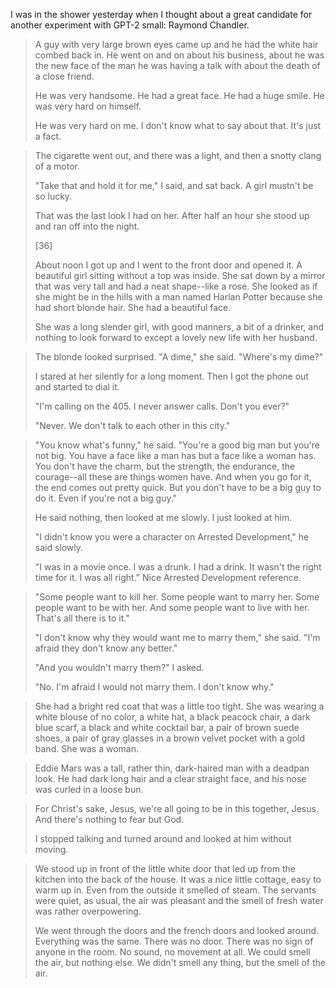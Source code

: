 <!--
.. title: Chandler
.. slug: chandler
.. date: 2019-03-30 20:06:16 UTC+01:00
.. tags: 
.. category: 
.. link: 
.. description: 
.. type: text
.. status: draft
-->

I was in the shower yesterday when I thought about a great candidate for another experiment with GPT-2 small: Raymond Chandler.

> A guy with very large brown eyes came up and he had the white hair combed back in. He went on and on about his business, about he was the new face of the man he was having a talk with about the death of a close friend.
> 
> He was very handsome. He had a great face. He had a huge smile. He was very hard on himself.
> 
> He was very hard on me. I don't know what to say about that. It's just a fact.


> The cigarette went out, and there was a light, and then a snotty clang of a motor.
> 
> "Take that and hold it for me," I said, and sat back. A girl
> mustn't be so lucky.
> 
> That was the last look I had on her. After half an hour she stood
> up and ran off into the night.
> 
> [36]
> 
> About noon I got up and I went to the front door and opened it. A
> beautiful girl sitting without a top was inside. She sat down by
> a mirror that was very tall and had a neat shape--like a rose. She
> looked as if she might be in the hills with a man named Harlan Potter
> because she had short blonde hair. She had a beautiful face.
> 
> She was a long slender girl, with good manners, a bit of a drinker, and
> nothing to look forward to except a lovely new life with her husband. 


> The blonde looked surprised. "A dime," she said. "Where's my dime?"
> 
> I stared at her silently for a long moment. Then I got the phone
> out and started to dial it.
> 
> "I'm calling on the 405. I never answer calls. Don't you ever?"
> 
> "Never. We don't talk to each other in this city."


> "You know what's funny," he said. "You're a good big man but you're
> not big. You have a face like a man has but a face like a woman has. You
> don't have the charm, but the strength, the endurance, the courage--all these
> are things women have. And when you go for it, the end comes out pretty
> quick. But you don't have to be a big guy to do it. Even if you're not
> a big guy."
> 
> He said nothing, then looked at me slowly. I just looked at him.
> 
> "I didn't know you were a character on Arrested Development," he said
> slowly.
> 
> "I was in a movie once. I was a drunk. I had a drink. It wasn't the
> right time for it. I was all right."
Nice Arrested Development reference.


> "Some people want to kill her. Some
> people want to marry her. Some people want to be with her. And some people
> want to live with her. That's all there is to it."
> 
> "I don't know why they would want me to marry them," she said. "I'm afraid
> they don't know any better."
> 
> "And you wouldn't marry them?" I asked.
> 
> "No. I'm afraid I would not marry them. I don't know why."



> She had a bright red coat that was a little too
> tight. She was wearing a white blouse of no color, a white hat, a black
> peacock chair, a dark blue scarf, a black and white cocktail
> bar, a pair of brown suede shoes, a pair of gray
> glasses in a brown velvet pocket with a gold band. She was a woman.


> Eddie Mars was a tall, rather thin, dark-haired man with a deadpan
> look. He had dark long hair and a clear straight face, and his nose was
> curled in a loose bun.


> For Christ's sake, Jesus, we're all going to be in this together, Jesus. And there's nothing to fear but God.
> 
> I stopped talking and turned around and looked at him without moving.


> We stood up in front of the little white door that led up from the kitchen into the back of the house. It was a nice little cottage, easy to warm up in. Even from the outside it smelled of steam. The servants were quiet, as usual, the air was pleasant and the smell of fresh water was rather overpowering.
>
> We went through the doors and the french doors and looked around. Everything was the same. There was no door. There was no sign of anyone in the room. No sound, no movement at all. We could smell the air, but nothing else. We didn't smell any thing, but the smell of the air.
